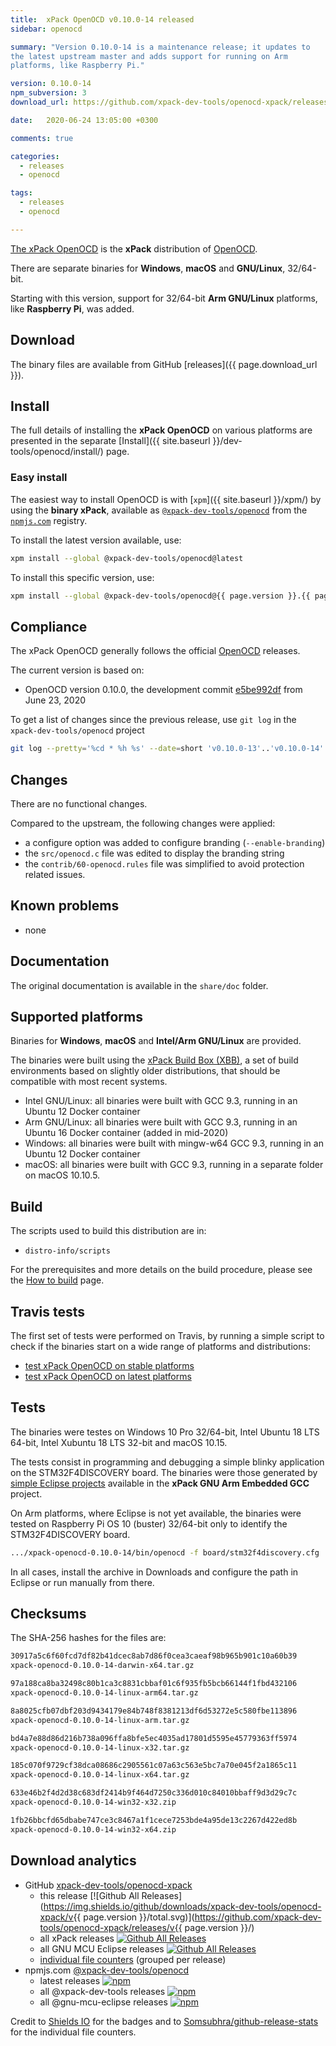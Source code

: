 ```yaml
---
title:  xPack OpenOCD v0.10.0-14 released
sidebar: openocd

summary: "Version 0.10.0-14 is a maintenance release; it updates to
the latest upstream master and adds support for running on Arm
platforms, like Raspberry Pi."

version: 0.10.0-14
npm_subversion: 3
download_url: https://github.com/xpack-dev-tools/openocd-xpack/releases/tag/v0.10.0-14/

date:   2020-06-24 13:05:00 +0300

comments: true

categories:
  - releases
  - openocd

tags:
  - releases
  - openocd

---
```


[The xPack OpenOCD](https://xpack.github.io/dev-tools/openocd/)
is the **xPack** distribution of
[OpenOCD](https://openocd.org).

There are separate binaries for **Windows**, **macOS** and
**GNU/Linux**, 32/64-bit.

Starting with this version, support for 32/64-bit **Arm GNU/Linux** platforms,
like **Raspberry Pi**, was added.

## Download

The binary files are available from GitHub [releases]({{ page.download_url }}).

## Install

The full details of installing the **xPack OpenOCD** on various platforms
are presented in the separate
[Install]({{ site.baseurl }}/dev-tools/openocd/install/) page.

### Easy install

The easiest way to install OpenOCD is with
[`xpm`]({{ site.baseurl }}/xpm/)
by using the **binary xPack**, available as
[`@xpack-dev-tools/openocd`](https://www.npmjs.com/package/@xpack-dev-tools/openocd)
from the [`npmjs.com`](https://www.npmjs.com) registry.

To install the latest version available, use:

```sh
xpm install --global @xpack-dev-tools/openocd@latest
```

To install this specific version, use:

```sh
xpm install --global @xpack-dev-tools/openocd@{{ page.version }}.{{ page.npm_subversion }}
```

## Compliance

The xPack OpenOCD generally follows the official
[OpenOCD](https://openocd.org) releases.

The current version is based on:

- OpenOCD version 0.10.0, the development commit
[e5be992df](https://github.com/xpack-dev-tools/openocd/commit/e5be992df1a893e2e865419a02a564d5f9ccd9dd)
from June 23, 2020

To get a list of changes since the previous release, use `git log` in the
`xpack-dev-tools/openocd` project

```sh
git log --pretty='%cd * %h %s' --date=short 'v0.10.0-13'..'v0.10.0-14'
```

## Changes

There are no functional changes.

Compared to the upstream, the following changes were applied:

- a configure option was added to configure branding (`--enable-branding`)
- the `src/openocd.c` file was edited to display the branding string
- the `contrib/60-openocd.rules` file was simplified to avoid protection
  related issues.

## Known problems

- none

## Documentation

The original documentation is available in the `share/doc` folder.

## Supported platforms

Binaries for **Windows**, **macOS** and **Intel/Arm GNU/Linux** are provided.

The binaries were built using the
[xPack Build Box (XBB)](https://github.com/xpack/xpack-build-box), a set
of build environments based on slightly older distributions, that should be
compatible with most recent systems.

- Intel GNU/Linux: all binaries were built with GCC 9.3, running in an
  Ubuntu 12 Docker container
- Arm GNU/Linux: all binaries were built with GCC 9.3, running in an
  Ubuntu 16 Docker container (added in mid-2020)
- Windows: all binaries were built with mingw-w64 GCC 9.3, running in an
  Ubuntu 12 Docker container
- macOS: all binaries were built with GCC 9.3, running in a separate
  folder on macOS 10.10.5.

## Build

The scripts used to build this distribution are in:

- `distro-info/scripts`

For the prerequisites and more details on the build procedure, please see the
[How to build](https://github.com/xpack-dev-tools/openocd-xpack/blob/xpack/README-BUILD.md) page.

## Travis tests

The first set of tests were performed on Travis, by running
a simple script to check if the binaries start on a wide range of
platforms and distributions:

- [test xPack OpenOCD on stable platforms](https://travis-ci.org/github/xpack-dev-tools/openocd-xpack/builds/702320342)
- [test xPack OpenOCD on latest platforms](https://travis-ci.org/github/xpack-dev-tools/openocd-xpack/builds/702325083)

## Tests

The binaries were testes on Windows 10 Pro 32/64-bit, Intel Ubuntu 18 LTS 64-bit,
Intel Xubuntu 18 LTS 32-bit and macOS 10.15.

The tests consist in programming and debugging a simple blinky application
on the STM32F4DISCOVERY board. The binaries were
those generated by
[simple Eclipse projects](https://github.com/xpack-dev-tools/arm-none-eabi-gcc-xpack/tree/xpack/tests/eclipse)
available in the **xPack GNU Arm Embedded GCC** project.

On Arm platforms, where Eclipse is not yet available, the binaries were
tested on Raspberry Pi OS 10 (buster) 32/64-bit only to identify the STM32F4DISCOVERY board.

```sh
.../xpack-openocd-0.10.0-14/bin/openocd -f board/stm32f4discovery.cfg
```

In all cases, install the archive in Downloads and configure the path
in Eclipse or run manually from there.

## Checksums

The SHA-256 hashes for the files are:

```txt
30917a5c6f60fcd7df82b41dcec8ab7d86f0cea3caeaf98b965b901c10a60b39
xpack-openocd-0.10.0-14-darwin-x64.tar.gz

97a188ca8ba32498c80b1ca3c8831cbbaf01c6f935fb5bcb66144f1fbd432106
xpack-openocd-0.10.0-14-linux-arm64.tar.gz

8a8025cfb07dbf203d9434179e84b748f8381213df6d53272e5c580fbe113896
xpack-openocd-0.10.0-14-linux-arm.tar.gz

bd4a7e88d86d216b738a096ffa8bfe5ec4035ad17801d5595e45779363ff5974
xpack-openocd-0.10.0-14-linux-x32.tar.gz

185c070f9729cf38dca08686c2905561c07a63c563e5bc7a70e045f2a1865c11
xpack-openocd-0.10.0-14-linux-x64.tar.gz

633e46b2f4d2d38c683df2414b9f464d7250c336d010c84010bbaff9d3d29c7c
xpack-openocd-0.10.0-14-win32-x32.zip

1fb26bbcfd65dbabe747ce3c8467a1f1cece7253bde4a95de13c2267d422ed8b
xpack-openocd-0.10.0-14-win32-x64.zip
```

## Download analytics

- GitHub [xpack-dev-tools/openocd-xpack](https://github.com/xpack-dev-tools/openocd-xpack/)
  - this release [![Github All Releases](https://img.shields.io/github/downloads/xpack-dev-tools/openocd-xpack/v{{ page.version }}/total.svg)](https://github.com/xpack-dev-tools/openocd-xpack/releases/v{{ page.version }}/)
  - all xPack releases [![Github All Releases](https://img.shields.io/github/downloads/xpack-dev-tools/openocd-xpack/total.svg)](https://github.com/xpack-dev-tools/openocd-xpack/releases/)
  - all GNU MCU Eclipse releases [![Github All Releases](https://img.shields.io/github/downloads/gnu-mcu-eclipse/openocd/total.svg)](https://github.com/gnu-mcu-eclipse/openocd/releases/)
  - [individual file counters](https://somsubhra.github.io/github-release-stats/?username=xpack-dev-tools&repository=openocd-xpack) (grouped per release)
- npmjs.com [@xpack-dev-tools/openocd](https://www.npmjs.com/package/@xpack-dev-tools/openocd)
  - latest releases [![npm](https://img.shields.io/npm/dw/@xpack-dev-tools/openocd.svg)](https://www.npmjs.com/package/@xpack-dev-tools/openocd/)
  - all @xpack-dev-tools releases [![npm](https://img.shields.io/npm/dt/@xpack-dev-tools/openocd.svg)](https://www.npmjs.com/package/@xpack-dev-tools/openocd/)
  - all @gnu-mcu-eclipse releases [![npm](https://img.shields.io/npm/dt/@gnu-mcu-eclipse/openocd.svg)](https://www.npmjs.com/package/@gnu-mcu-eclipse/openocd/)

Credit to [Shields IO](https://shields.io) for the badges and to
[Somsubhra/github-release-stats](https://github.com/Somsubhra/github-release-stats)
for the individual file counters.
